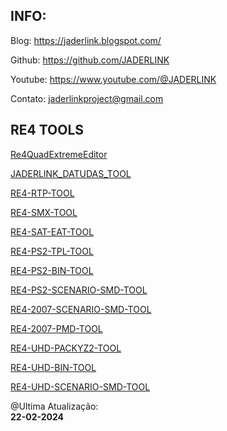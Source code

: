 ## INFO:

Blog:
https://jaderlink.blogspot.com/
 
Github:
https://github.com/JADERLINK
 
Youtube:
https://www.youtube.com/@JADERLINK

Contato: 
jaderlinkproject@gmail.com


## RE4 TOOLS

[Re4QuadExtremeEditor](https://github.com/JADERLINK/Re4QuadExtremeEditor)

[JADERLINK_DATUDAS_TOOL](https://github.com/JADERLINK/JADERLINK_DATUDAS_TOOL)

[RE4-RTP-TOOL](https://github.com/JADERLINK/RE4-RTP-TOOL)

[RE4-SMX-TOOL](https://github.com/JADERLINK/RE4-SMX-TOOL)

[RE4-SAT-EAT-TOOL](https://github.com/JADERLINK/RE4-SAT-EAT-TOOL)

[RE4-PS2-TPL-TOOL](https://github.com/JADERLINK/RE4-PS2-TPL-TOOL)

[RE4-PS2-BIN-TOOL](https://github.com/JADERLINK/RE4-PS2-BIN-TOOL)

[RE4-PS2-SCENARIO-SMD-TOOL](https://github.com/JADERLINK/RE4-PS2-SCENARIO-SMD-TOOL)

[RE4-2007-SCENARIO-SMD-TOOL](https://github.com/JADERLINK/RE4-2007-SCENARIO-SMD-TOOL)

[RE4-2007-PMD-TOOL](https://github.com/JADERLINK/RE4-2007-PMD-TOOL)

[RE4-UHD-PACKYZ2-TOOL](https://github.com/JADERLINK/RE4-UHD-PACKYZ2-TOOL)

[RE4-UHD-BIN-TOOL](https://github.com/JADERLINK/RE4-UHD-BIN-TOOL)

[RE4-UHD-SCENARIO-SMD-TOOL](https://github.com/JADERLINK/RE4-UHD-SCENARIO-SMD-TOOL)

@Ultima Atualização:
<br>**22-02-2024**

